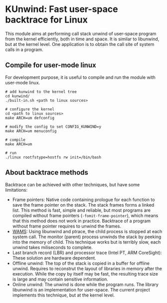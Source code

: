 KUnwind: Fast user-space backtrace for Linux
============================================

This module aims at performing call stack unwind of user-space program from the kernel efficiently, both in time and space. It is similar to libunwind, but at the kernel level. One application is to obtain the call site of system calls in a program.

## Compile for user-mode linux

For development purpose, it is useful to compile and run the module with user-mode linux.

```
# add kunwind to the kernel tree
cd kunwind/
./built-in.sh <path to linux sources>

# configure the kernel
cd <path to linux sources>
make ARCH=um defconfig

# modify the config to set CONFIG_KUNWIND=y
make ARCH=um menuconfig

# compile
make ARCH=um

# run
./linux rootfstype=hostfs rw init=/bin/bash

```

## About backtrace methods

Backtrace can be achieved with other techniques, but have some limitations:

* Frame pointers: Native code containing prologue for each function to save the frame pointer on the stack. The stack frames forms a linked list. This method is fast, simple and reliable, but most programs are compiled without frame pointers (`-fomit-frame-pointer`), which means that this method does not work in practice. Backtrace of a program without frame pointer requires to unwind the frames.
* [WAMS](https://github.com/giraldeau/wams): Using libunwind and ptrace, the child process is stopped at each system call. The monitor (parent) process unwinds the stack by peeking into the memory of child. This technique works but is terribly slow, each unwind takes miliseconds to complete.
* Last branch record (LBR) and processor trace (Intel PT, ARM CoreSight): These solution are hardware dependent.
* Offline unwind: The top of the stack is copied in a buffer for offline unwind. Requires to reconstrut the layout of libraries in memory after the execution. While the copy by itself may be fast, the resulting trace size is large and may contain sensitive information.
* Online unwind: The unwind is done while the program runs. The library libunwind is an implementation for user-space. The current project implements this technique, but at the kernel level.
